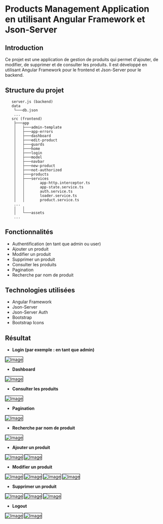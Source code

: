 # Products Management Application en utilisant Angular Framework et Json-Server

## Introduction

Ce projet est une application de gestion de produits qui permet d'ajouter, de modifier, de supprimer et de consulter les produits. Il est développé en utilisant Angular Framework pour le frontend et Json-Server pour le backend.

## Structure du projet

```
   server.js (backend)
   data
    └───db.json
    ...
   src (frontend)
    ├───app
    │   ├───admin-template
    │   ├───app-errors
    │   ├───dashboard
    │   ├───edit-product
    │   ├───guards
    │   ├───home
    │   ├───login
    │   ├───model
    │   ├───navbar
    │   ├───new-product
    │   ├───not-authorized
    │   ├───products
    │   ├───services
    │   │       app-http.interceptor.ts
    │   │       app-state.service.ts
    │   │       auth.service.ts
    │   │       loader.service.ts
    │   │       product.service.ts
    ...
    │   │          
    │   └───assets
    ...        
```

## Fonctionnalités

- Authentification (en tant que admin ou user)
- Ajouter un produit
- Modifier un produit
- Supprimer un produit
- Consulter les produits
- Pagination
- Recherche par nom de produit

## Technologies utilisées

- Angular Framework
- Json-Server
- Json-Server Auth
- Bootstrap
- Bootstrap Icons

## Résultat

- **Login (par exemple : en tant que admin)**

<img src="src/assets/img.png" alt="Image" style="border: 1px solid black;">


- **Dashboard**

<img src="src/assets/img_1.png" alt="Image" style="border: 1px solid black;">

- **Consulter les produits**

<img src="src/assets/img_2.png" alt="Image" style="border: 1px solid black;">

- **Pagination**

<img src="src/assets/img_3.png" alt="Image" style="border: 1px solid black;">

- **Recherche par nom de produit**

<img src="src/assets/img_4.png" alt="Image" style="border: 1px solid black;">

- **Ajouter un produit**

<img src="src/assets/img_5.png" alt="Image" style="border: 1px solid black;">
<img src="src/assets/img_6.png" alt="Image" style="border: 1px solid black;">

- **Modifier un produit**

<img src="src/assets/img_7.png" alt="Image" style="border: 1px solid black;">
<img src="src/assets/img_8.png" alt="Image" style="border: 1px solid black;">
<img src="src/assets/img_9.png" alt="Image" style="border: 1px solid black;">
<img src="src/assets/img_10.png" alt="Image" style="border: 1px solid black;">

- **Supprimer un produit**

<img src="src/assets/img_11.png" alt="Image" style="border: 1px solid black;">
<img src="src/assets/img_12.png" alt="Image" style="border: 1px solid black;">
<img src="src/assets/img_13.png" alt="Image" style="border: 1px solid black;">

- **Logout**

<img src="src/assets/img_14.png" alt="Image" style="border: 1px solid black;">
<img src="src/assets/img_15.png" alt="Image" style="border: 1px solid black;">
